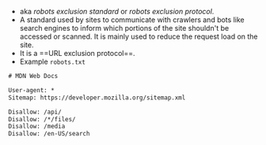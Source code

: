 - aka _robots exclusion standard_ or _robots exclusion protocol_.
- A standard used by sites to communicate with crawlers and bots like search engines to inform which portions of the site shouldn't be accessed or scanned. It is mainly used to reduce the request load on the site. 
- It is a ==URL exclusion protocol==.
- Example `robots.txt`

```txt
# MDN Web Docs

User-agent: *
Sitemap: https://developer.mozilla.org/sitemap.xml

Disallow: /api/
Disallow: /*/files/
Disallow: /media
Disallow: /en-US/search
```
